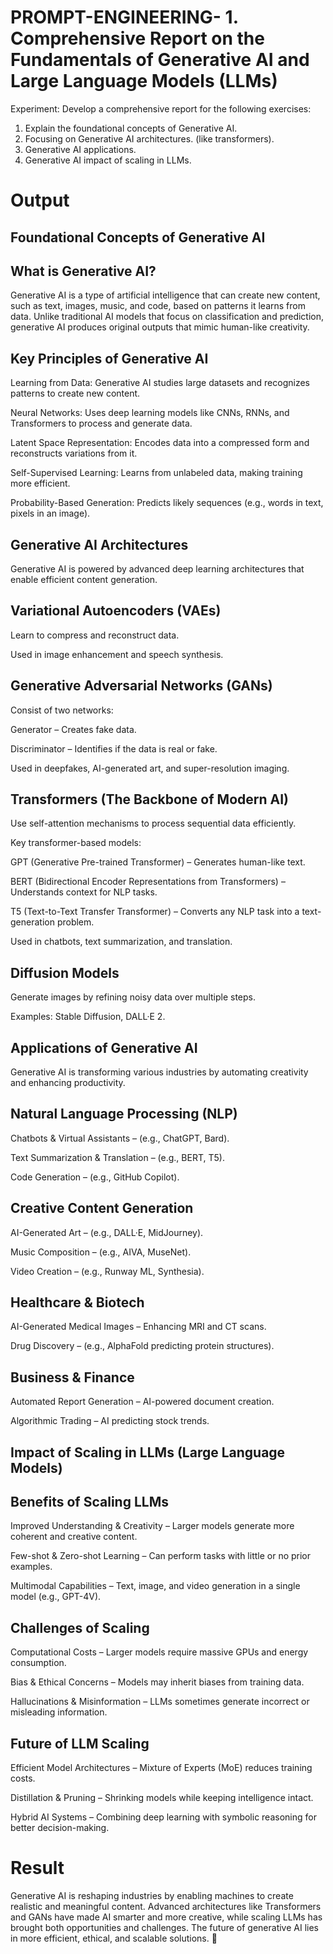 # PROMPT-ENGINEERING- 1.	Comprehensive Report on the Fundamentals of Generative AI and Large Language Models (LLMs)
Experiment:
Develop a comprehensive report for the following exercises:
1.	Explain the foundational concepts of Generative AI. 
2.	Focusing on Generative AI architectures. (like transformers).
3.	Generative AI applications.
4.	Generative AI impact of scaling in LLMs.

# Output
## Foundational Concepts of Generative AI
## What is Generative AI?
Generative AI is a type of artificial intelligence that can create new content, such as text, images, music, and code, based on patterns it learns from data. Unlike traditional AI models that focus on classification and prediction, generative AI produces original outputs that mimic human-like creativity.

## Key Principles of Generative AI
Learning from Data: Generative AI studies large datasets and recognizes patterns to create new content.

Neural Networks: Uses deep learning models like CNNs, RNNs, and Transformers to process and generate data.

Latent Space Representation: Encodes data into a compressed form and reconstructs variations from it.

Self-Supervised Learning: Learns from unlabeled data, making training more efficient.

Probability-Based Generation: Predicts likely sequences (e.g., words in text, pixels in an image).

## Generative AI Architectures
Generative AI is powered by advanced deep learning architectures that enable efficient content generation.

## Variational Autoencoders (VAEs)
Learn to compress and reconstruct data.

Used in image enhancement and speech synthesis.

## Generative Adversarial Networks (GANs)
Consist of two networks:

Generator – Creates fake data.

Discriminator – Identifies if the data is real or fake.

Used in deepfakes, AI-generated art, and super-resolution imaging.

## Transformers (The Backbone of Modern AI)
Use self-attention mechanisms to process sequential data efficiently.

Key transformer-based models:

GPT (Generative Pre-trained Transformer) – Generates human-like text.

BERT (Bidirectional Encoder Representations from Transformers) – Understands context for NLP tasks.

T5 (Text-to-Text Transfer Transformer) – Converts any NLP task into a text-generation problem.

Used in chatbots, text summarization, and translation.

## Diffusion Models
Generate images by refining noisy data over multiple steps.

Examples: Stable Diffusion, DALL·E 2.

## Applications of Generative AI
Generative AI is transforming various industries by automating creativity and enhancing productivity.

## Natural Language Processing (NLP)
Chatbots & Virtual Assistants – (e.g., ChatGPT, Bard).

Text Summarization & Translation – (e.g., BERT, T5).

Code Generation – (e.g., GitHub Copilot).

## Creative Content Generation
AI-Generated Art – (e.g., DALL·E, MidJourney).

Music Composition – (e.g., AIVA, MuseNet).

Video Creation – (e.g., Runway ML, Synthesia).

## Healthcare & Biotech
AI-Generated Medical Images – Enhancing MRI and CT scans.

Drug Discovery – (e.g., AlphaFold predicting protein structures).

## Business & Finance
Automated Report Generation – AI-powered document creation.

Algorithmic Trading – AI predicting stock trends.

## Impact of Scaling in LLMs (Large Language Models)
## Benefits of Scaling LLMs
Improved Understanding & Creativity – Larger models generate more coherent and creative content.

Few-shot & Zero-shot Learning – Can perform tasks with little or no prior examples.

Multimodal Capabilities – Text, image, and video generation in a single model (e.g., GPT-4V).

## Challenges of Scaling
Computational Costs – Larger models require massive GPUs and energy consumption.

Bias & Ethical Concerns – Models may inherit biases from training data.

Hallucinations & Misinformation – LLMs sometimes generate incorrect or misleading information.

## Future of LLM Scaling
Efficient Model Architectures – Mixture of Experts (MoE) reduces training costs.

Distillation & Pruning – Shrinking models while keeping intelligence intact.

Hybrid AI Systems – Combining deep learning with symbolic reasoning for better decision-making.
# Result
Generative AI is reshaping industries by enabling machines to create realistic and meaningful content. Advanced architectures like Transformers and GANs have made AI smarter and more creative, while scaling LLMs has brought both opportunities and challenges. The future of generative AI lies in more efficient, ethical, and scalable solutions. 🚀
